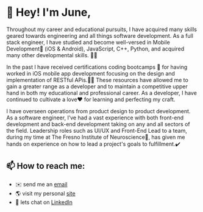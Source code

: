 # 💬 Hey! I'm June,
Throughout my career and educational pursuits, I have acquired many skills geared towards engineering and all things software development. As a full stack engineer, I have studied and become well-versed in Mobile Development📱 (iOS & Android), JavaScript, C++, Python, and acquired many other developmental skills. 🦾🦾

In the past I have received certifications coding bootcamps 🥾 for having worked in iOS mobile app development focusing on the design and implementation of RESTful APis.🤳🏼 These resources have allowed me to gain a greater range as a developer and to maintain a competitive upper hand in both my educational and professional career. As a developer, I have continued to cultivate a love♥️ for learning and perfecting my craft. 

I have overseen operations from product design to product development. As a software engineer, I’ve had a vast experience with both front-end development and back-end development taking on any and all sectors of the field. Leadership roles such as UI/UX and Front-End Lead to a team, during my time at The Fresno Institute of Neuroscience🧠, has given me hands on experience on how to lead a project's goals to fulfillment.✔️ 

## 📫 How to reach me:
- ✉️ send me an <a href="mailto:juniajacinto7@yahoo.com?subject= 💬 Hey June, I liked your Github &body=I believed we might be able to collaborate on.....">email</a>
- 🌎 visit my personal <a href="https://juniajacinto7.github.io"> site</a> 
- 💼 lets chat on <a href="https://www.linkedin.com/in/junia-jacinto">LinkedIn</a> 

<!--
- 📃 checkout my <a href="https://juliocesarlq.github.io/resume-software.pdf">resume</a> 
--!>

<!--
Here are some ideas to get you started:

- 🔭 I’m currently working on ...
- 🌱 I’m currently learning ...
- 👯 I’m looking to collaborate on ...
- 🤔 I’m looking for help with ...
- 💬 Ask me about ...
- 📫 How to reach me: ...
- 😄 Pronouns: ...
- ⚡ Fun fact: ...

--!>
